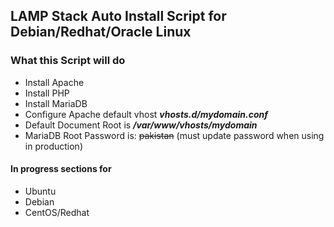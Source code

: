 ## LAMP Stack Auto Install Script for Debian/Redhat/Oracle Linux
### What this Script will do
* Install Apache
* Install PHP
* Install MariaDB
* Configure Apache default vhost ***vhosts.d/mydomain.conf***
* Default Document Root is ***/var/www/vhosts/mydomain***
* MariaDB Root Password is: ~~pakistan~~ (must update password when using in production)

#### In progress sections for
* Ubuntu
* Debian
* CentOS/Redhat
